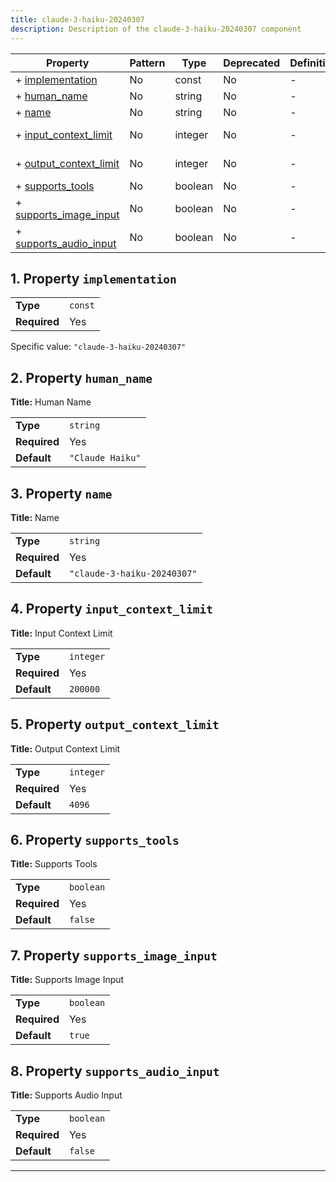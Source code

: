 ```yaml
---
title: claude-3-haiku-20240307
description: Description of the claude-3-haiku-20240307 component
---
```


| Property                                         | Pattern | Type    | Deprecated | Definition | Title/Description    |
| ------------------------------------------------ | ------- | ------- | ---------- | ---------- | -------------------- |
| + [implementation](#implementation )             | No      | const   | No         | -          | -                    |
| + [human_name](#human_name )                     | No      | string  | No         | -          | Human Name           |
| + [name](#name )                                 | No      | string  | No         | -          | Name                 |
| + [input_context_limit](#input_context_limit )   | No      | integer | No         | -          | Input Context Limit  |
| + [output_context_limit](#output_context_limit ) | No      | integer | No         | -          | Output Context Limit |
| + [supports_tools](#supports_tools )             | No      | boolean | No         | -          | Supports Tools       |
| + [supports_image_input](#supports_image_input ) | No      | boolean | No         | -          | Supports Image Input |
| + [supports_audio_input](#supports_audio_input ) | No      | boolean | No         | -          | Supports Audio Input |

## <a name="implementation"></a>1. Property `implementation`

|              |         |
| ------------ | ------- |
| **Type**     | `const` |
| **Required** | Yes     |

Specific value: `"claude-3-haiku-20240307"`

## <a name="human_name"></a>2. Property `human_name`

**Title:** Human Name

|              |                  |
| ------------ | ---------------- |
| **Type**     | `string`         |
| **Required** | Yes              |
| **Default**  | `"Claude Haiku"` |

## <a name="name"></a>3. Property `name`

**Title:** Name

|              |                             |
| ------------ | --------------------------- |
| **Type**     | `string`                    |
| **Required** | Yes                         |
| **Default**  | `"claude-3-haiku-20240307"` |

## <a name="input_context_limit"></a>4. Property `input_context_limit`

**Title:** Input Context Limit

|              |           |
| ------------ | --------- |
| **Type**     | `integer` |
| **Required** | Yes       |
| **Default**  | `200000`  |

## <a name="output_context_limit"></a>5. Property `output_context_limit`

**Title:** Output Context Limit

|              |           |
| ------------ | --------- |
| **Type**     | `integer` |
| **Required** | Yes       |
| **Default**  | `4096`    |

## <a name="supports_tools"></a>6. Property `supports_tools`

**Title:** Supports Tools

|              |           |
| ------------ | --------- |
| **Type**     | `boolean` |
| **Required** | Yes       |
| **Default**  | `false`   |

## <a name="supports_image_input"></a>7. Property `supports_image_input`

**Title:** Supports Image Input

|              |           |
| ------------ | --------- |
| **Type**     | `boolean` |
| **Required** | Yes       |
| **Default**  | `true`    |

## <a name="supports_audio_input"></a>8. Property `supports_audio_input`

**Title:** Supports Audio Input

|              |           |
| ------------ | --------- |
| **Type**     | `boolean` |
| **Required** | Yes       |
| **Default**  | `false`   |

----------------------------------------------------------------------------------------------------------------------------
